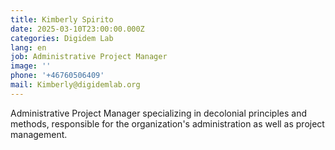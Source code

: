 ```yaml
---
title: Kimberly Spirito
date: 2025-03-10T23:00:00.000Z
categories: Digidem Lab
lang: en
job: Administrative Project Manager
image: ''
phone: '+46760506409'
mail: Kimberly@digidemlab.org
---
```


Administrative Project Manager specializing in decolonial principles and methods, responsible for the organization's administration as well as project management.
